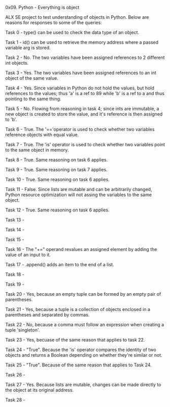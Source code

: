 0x09. Python - Everything is object

ALX SE project to test understanding of objects in Python. Below are reasons for responses to some of the queries:

Task 0 - type() can be used to check the data type of an object.

Task 1 - id() can be used to retrieve the memory address where a passed variable arg is stored.

Task 2 - No. The two variables have been assigned references to 2 different int objects.

Task 3 - Yes. The two variables have been assigned references to an int object of the same value.

Task 4 - Yes. Since variables in Python do not hold the values, but hold references to the values; thus 'a' is a ref to 89 while 'b' is a ref to a and thus pointing to the same thing.

Task 5 - No. Flowing from reasoning in task 4; since ints are immutable, a new object is created to store the value, and it's reference is then assigned to 'b'.

Task 6 - True. The '=='operator is used to check whether two variables reference objects with equal value.

Task 7 - True. The 'is' operator is used to check whether two variables point to the same object in memory.

Task 8 - True. Same reasoning on task 6 applies.

Task 9 - True. Same reasoning on task 7 applies.

Task 10 - True. Same reasoning on task 6 applies.

Task 11 - False. Since lists are mutable and can be arbitrarily changed, Python resource optimization will not assing the variables to the same object.

Task 12 - True. Same reasoning on task 6 applies.

Task 13 - 

Task 14 - 

Task 15 - 

Task 16 - The "+=" operand revalues an assigned element by adding the value of an input to it.

Task 17 - .append() adds an item to the end of a list.

Task 18 - 

Task 19 - 

Task 20 - Yes, because an empty tuple can be formed by an empty pair of parentheses.

Task 21 - Yes, because a tuple is a collection of objects enclosed in a parentheses and separated by commas.

Task 22 - No, because a comma must follow an expression when creating a tuple 'singleton'.

Task 23 - Yes, becuase of the same reason that applies to task 22.

Task 24 - "True". Because the 'is' operator compares the identity of two objects and returns a Boolean depending on whether they're similar or not.

Task 25 - "True". Because of the same reason that applies to Task 24.

Task 26 - 

Task 27 - Yes. Because lists are mutable, changes can be made directly to the object at its original address.

Task 28 - 
